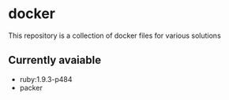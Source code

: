 # docker

This repository is a collection of docker files for various solutions

## Currently avaiable

- ruby:1.9.3-p484
- packer
